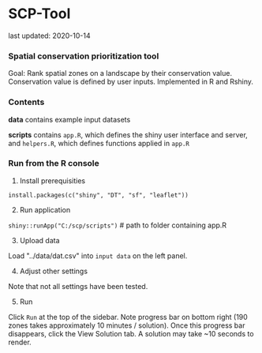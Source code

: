 # SCP-Tool

last updated: 2020-10-14

### Spatial conservation prioritization tool

Goal: Rank spatial zones on a landscape by their conservation value. Conservation value is defined by user inputs. Implemented in R and Rshiny.

### Contents

**data** contains example input datasets

**scripts** contains `app.R`, which defines the shiny user interface and server, and `helpers.R`, which defines functions applied in `app.R`

### Run from the R console

1. Install prerequisities

`install.packages(c("shiny", "DT", "sf", "leaflet"))`

2. Run application

`shiny::runApp("C:/scp/scripts")` # path to folder containing app.R

3. Upload data

Load "../data/dat.csv" into `input data` on the left panel. 

4. Adjust other settings

Note that not all settings have been tested.

5. Run

Click `Run` at the top of the sidebar. Note progress bar on bottom right (190 zones takes approximately 10 minutes / solution). Once this progress bar disappears, click the View Solution tab. A solution may take ~10 seconds to render.
